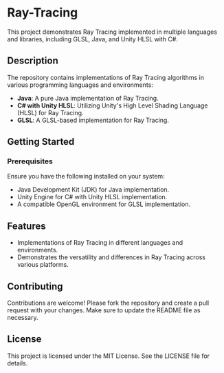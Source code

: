 # Ray-Tracing

This project demonstrates Ray Tracing implemented in multiple languages and libraries, including GLSL, Java, and Unity HLSL with C#.

## Description

The repository contains implementations of Ray Tracing algorithms in various programming languages and environments:
- **Java**: A pure Java implementation of Ray Tracing.
- **C# with Unity HLSL**: Utilizing Unity's High Level Shading Language (HLSL) for Ray Tracing.
- **GLSL**: A GLSL-based implementation for Ray Tracing.

## Getting Started

### Prerequisites

Ensure you have the following installed on your system:
- Java Development Kit (JDK) for Java implementation.
- Unity Engine for C# with Unity HLSL implementation.
- A compatible OpenGL environment for GLSL implementation.

## Features

- Implementations of Ray Tracing in different languages and environments.
- Demonstrates the versatility and differences in Ray Tracing across various platforms.

## Contributing

Contributions are welcome! Please fork the repository and create a pull request with your changes. Make sure to update the README file as necessary.

## License

This project is licensed under the MIT License. See the LICENSE file for details.
